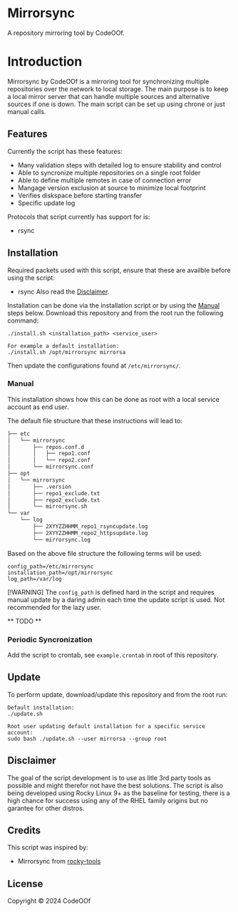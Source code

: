 # Mirrorsync
A repository mirroring tool by CodeOOf.

# Introduction
Mirrorsync by CodeOOf is a mirroring tool for synchronizing multiple 
repositories over the network to local storage. The main purpose is to keep a 
local mirror server that can handle multiple sources and alternative sources if 
one is down. The main script can be set up using chrone or just manual calls. 

## Features 
Currently the script has these features:
* Many validation steps with detailed log to ensure stability and control
* Able to syncronize multiple repositories on a single root folder
* Able to define multiple remotes in case of connection error
* Mangage version exclusion at source to minimize local footprint
* Verifies diskspace before starting transfer
* Specific update log

Protocols that script currently has support for is:
* rsync

## Installation
Required packets used with this script, ensure that these are availble before 
using the script:
* rsync
Also read the [Disclaimer](#disclaimer).

Installation can be done via the installation script or by using the 
[Manual](#manual) steps below. Download this repository and from the root run 
the following command:
```
./install.sh <installation_path> <service_user>

For example a default installation:
./install.sh /opt/mirrorsync mirrorsa
```
Then update the configurations found at ```/etc/mirrorsync/```.

### Manual
This installation shows how this can be done as root with a local service 
account as end user.

The default file structure that these instructions will lead to:
```bash
├── etc
│   └── mirrorsync
│       ├── repos.conf.d
│       │   ├── repo1.conf
│       │   └── repo2.conf
│       └── mirrorsync.conf
├── opt
│   └── mirrorsync
│       ├── .version
│       ├── repo1_exclude.txt
│       ├── repo2_exclude.txt
│       └── mirrorsync.sh
└── var
    └── log
        ├── 2XYYZZHHMM_repo1_rsyncupdate.log
        ├── 2XYYZZHHMM_repo2_httpsupdate.log
        └── mirrorsync.log
```

Based on the above file structure the following terms will be used:
```
config_path=/etc/mirrorsync
installation_path=/opt/mirrorsync
log_path=/var/log
```
[!WARNING]
The ```config_path``` is defined hard in the script and requires manual update 
by a daring admin each time the update script is used. Not recommended for the 
lazy user.

** TODO **

### Periodic Syncronization
Add the script to crontab, see ```example.crontab``` in root of this repository.

## Update
To perform update, download/update this repository and from the root run:
```
Default installation:
./update.sh

Root user updating default installation for a specific service account:
sudo bash ./update.sh --user mirrorsa --group root
```

## Disclaimer
The goal of the script development is to use as litle 3rd party tools as 
possible and might therefor not have the best solutions. The script is also 
being developed using Rocky Linux 9+ as the baseline for testing, there is a 
high chance for success using any of the RHEL family origins but no garantee for 
other distros.

## Credits
This script was inspired by:
* Mirrorsync from [rocky-tools](https://github.com/rocky-linux/rocky-tools)

## License
Copyright &copy; 2024 CodeOOf


